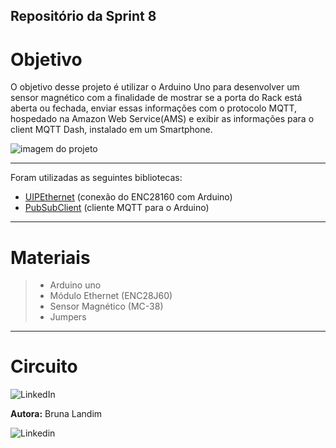 ## Repositório da Sprint 8
# Objetivo
O objetivo desse projeto é utilizar o Arduino Uno para desenvolver um sensor magnético com a finalidade de mostrar se a porta do Rack está aberta ou fechada, enviar essas informações com o protocolo MQTT, hospedado na Amazon Web Service(AMS) e exibir as informações para o client MQTT Dash, instalado em um Smartphone. 

![imagem do projeto](https://camo.githubusercontent.com/7beef2d4780d87a603d7de49b2da0467c8537dff96575b628a04bd4010ebb1cc/68747470733a2f2f692e696d6775722e636f6d2f4d576870586b562e706e67)

__________________________________________________________

Foram utilizadas as seguintes bibliotecas:
- [UIPEthernet](https://www.arduino.cc/reference/en/libraries/uipethernet/) (conexão do ENC28160 com Arduino)
- [PubSubClient](https://pubsubclient.knolleary.net/api) (cliente MQTT para o Arduino)
_______________________________________________________________________________________
# Materiais
>- Arduino uno
>- Módulo Ethernet (ENC28J60)
>- Sensor Magnético (MC-38)
>-  Jumpers 
___________________________________________________________________________________

# Circuito

<img alt="LinkedIn" src="https://www.linkedin.com/in/bruna-landim-326325198/"/>

**Autora:** Bruna Landim 



![Linkedin](https://www.linkedin.com/in/bruna-landim-326325198/)










